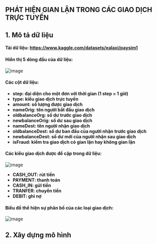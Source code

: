## **PHÁT HIỆN GIAN LẬN TRONG CÁC GIAO DỊCH TRỰC TUYẾN**

## 1. Mô tả dữ liệu

#### Tải dữ liệu: https://www.kaggle.com/datasets/ealaxi/paysim1

#### Hiển thị 5 dòng đầu của dữ liệu:
![image](https://github.com/akaichi21/OnlinePaymentsFraud/assets/69575272/5a4b39a2-a19d-4d1b-b9d5-e0625336f23b)

#### Các cột dữ liệu:
- **step: đại diện cho một đơn với thời gian (1 step = 1 giờ)**
- **type: kiểu giao dịch trực tuyến**
- **amount: số lượng được giao dịch**
- **nameOrig: tên người bắt đầu giao dịch**
- **oldbalanceOrg: số dư trước giao dịch**
- **newbalanceOrig: số dư sau giao dịch**
- **nameDest: tên người nhận giao dịch**
- **oldbalanceDest: số dư ban đầu của người nhận trước giao dịch**
- **newbalanceDest: số dư mới của người nhận sau giao dịch**
- **isFraud: kiểm tra giao dịch có gian lận hay không gian lận**

#### Các kiểu giao dịch được đề cập trong dữ liệu:
![image](https://github.com/akaichi21/OnlinePaymentsFraud/assets/69575272/54356636-bf1c-46bf-b90d-d8dc3dfcafae)

- **CASH_OUT: rút tiền**
- **PAYMENT: thanh toán**
- **CASH_IN: gửi tiền**
- **TRANFER: chuyển tiền**
- **DEBIT: ghi nợ**

#### Biểu đồ thể hiện sự phân bố của các loại giao dịch:
![image](https://github.com/akaichi21/OnlinePaymentsFraud/assets/69575272/490543cd-810e-4891-b4ba-886f54e0cea9)

## 2. Xây dựng mô hình

